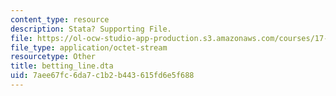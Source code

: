 ```yaml
---
content_type: resource
description: Stata? Supporting File.
file: https://ol-ocw-studio-app-production.s3.amazonaws.com/courses/17-872-quantitative-research-in-political-science-and-public-policy-spring-2004/7aee67fc6da7c1b2b443615fd6e5f688_betting_line.dta
file_type: application/octet-stream
resourcetype: Other
title: betting_line.dta
uid: 7aee67fc-6da7-c1b2-b443-615fd6e5f688
---
```

